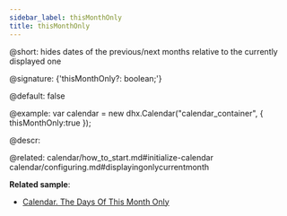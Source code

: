 ```yaml
---
sidebar_label: thisMonthOnly
title: thisMonthOnly
---          
```


@short: hides dates of the previous/next months relative to the currently displayed one

@signature: {'thisMonthOnly?: boolean;'}

@default: false

@example: 
var calendar = new dhx.Calendar("calendar_container", {
   thisMonthOnly:true
});



@descr: 


@related:
calendar/how_to_start.md#initialize-calendar
calendar/configuring.md#displayingonlycurrentmonth

**Related sample**:
- [Calendar. The Days Of This Month Only](https://snippet.dhtmlx.com/4wi5hbtr)